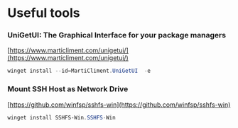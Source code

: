 # Useful tools

### UniGetUI: The Graphical Interface for your package managers

[https://www.marticliment.com/unigetui/](https://www.marticliment.com/unigetui/)

```powershell
winget install --id=MartiCliment.UniGetUI  -e
```

### Mount SSH Host as Network Drive

[https://github.com/winfsp/sshfs-win](https://github.com/winfsp/sshfs-win)

```powershell
winget install SSHFS-Win.SSHFS-Win
```

<figure><img src="https://github.com/winfsp/sshfs-win/blob/master/cap.gif?raw=true" alt=""><figcaption></figcaption></figure>

